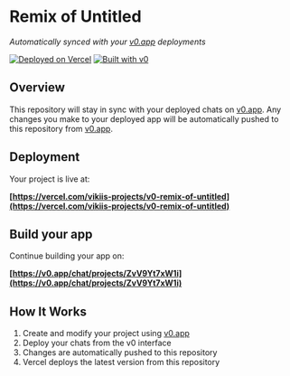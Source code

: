 # Remix of Untitled

*Automatically synced with your [v0.app](https://v0.app) deployments*

[![Deployed on Vercel](https://img.shields.io/badge/Deployed%20on-Vercel-black?style=for-the-badge&logo=vercel)](https://vercel.com/vikiis-projects/v0-remix-of-untitled)
[![Built with v0](https://img.shields.io/badge/Built%20with-v0.app-black?style=for-the-badge)](https://v0.app/chat/projects/ZvV9Yt7xW1i)

## Overview

This repository will stay in sync with your deployed chats on [v0.app](https://v0.app).
Any changes you make to your deployed app will be automatically pushed to this repository from [v0.app](https://v0.app).

## Deployment

Your project is live at:

**[https://vercel.com/vikiis-projects/v0-remix-of-untitled](https://vercel.com/vikiis-projects/v0-remix-of-untitled)**

## Build your app

Continue building your app on:

**[https://v0.app/chat/projects/ZvV9Yt7xW1i](https://v0.app/chat/projects/ZvV9Yt7xW1i)**

## How It Works

1. Create and modify your project using [v0.app](https://v0.app)
2. Deploy your chats from the v0 interface
3. Changes are automatically pushed to this repository
4. Vercel deploys the latest version from this repository